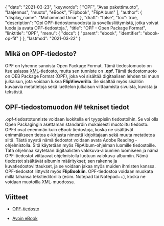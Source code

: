 {
  "date": "2021-03-23",
  "keywords": [
"OPF",
"Avaa pakettimuoto",
"laajennus",
"muoto",
"eBook",
"Flipbook",
"FlipAlbum"
],
  "author": {
    "display_name": "Muhammad Umar"
},
  "draft": "false",
  "toc": true,
  "description": "Opi OPF-tiedostomuodosta ja sovellusliittymistä, jotka voivat luoda ja avata OPF-tiedostoja.",
  "title": "OPF - Open Package Format",
  "linktitle": "OPF",
  "menu": {
    "docs": {
      "parent": "ebook",
      "identifier": "ebook-op-fif"
}
},
  "lastmod": "2021-03-22"
}

## Mikä on OPF-tiedosto? ##

OPF on lyhenne sanoista Open Package Format. Tämä tiedostomuoto on itse asiassa [XML](/web/xml/)-tiedosto, mutta sen tunniste on **.opf**. Tämä tiedostomuoto on OEB Package Format (OPF), joka voi sisältää digitaalisen lehden tai muun julkaisun, jota voidaan lukea **FlipViewerilla**. Se sisältää myös sisällön kuvaavia metatietoja sekä luettelon julkaisun viittaamista sivuista, kuvista ja tekstistä.

## OPF-tiedostomuodon ## tekniset tiedot

.opf-tiedostotunniste voidaan luokitella eri tyyppisiin tiedostoihin. Se voi olla Open Packagingin asettaman standardin mukaisesti muotoiltu tiedosto. OPF:t ovat enemmän kuin eBook-tiedostoja, koska ne sisältävät enimmäkseen tietoa e-kirjasta nimestä kirjoittajaan sekä muuta metatietoa siitä. Tästä syystä nämä tiedostot voidaan avata Adobe Reading -ohjelmistolla. Sitä käytetään myös FlipAlbum-ohjelman luomille tiedostoille. Tätä ohjelmaa käytetään digitaalisten valokuva-albumien luomiseen ja nämä OPF-tiedostot viittaavat ohjelmistolla luotuun valokuva-albumiin. Nämä tiedostot sisältävät albumin määritykset; sen rakenne ja kuvatiedostoviittaukset, ja se voidaan jakaa myös muiden ihmisten kanssa. OPF-tiedostot liittyvät myös **FlipBookiin**. OPF-tiedostoa voidaan muokata millä tahansa tekstieditorilla (esim. Notepad tai Notepad++), koska ne voidaan muotoilla XML-muodossa.

## Viitteet ##

* [OPF-tiedosto](https://www.lynda.com/InDesign-tutorials/OPF-file/2803422/2247530-4.html)

* [Avoin eBook](https://en.wikipedia.org/wiki/Open_eBook)



